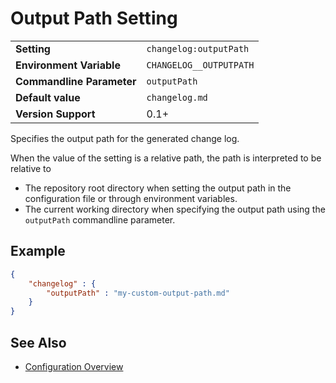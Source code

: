 # Output Path Setting

<table>
    <tr>
        <td><b>Setting</b></td>
        <td><code>changelog:outputPath</code></td>
    </tr>
    <tr>
        <td><b>Environment Variable</b></td>
        <td><code>CHANGELOG__OUTPUTPATH</code></td>
    </tr>
    <tr>
        <td><b>Commandline Parameter</b></td>
        <td><code>outputPath</code></td>
    </tr>
    <tr>
        <td><b>Default value</b></td>
        <td><code>changelog.md</code></td>
    </tr>
    <tr>
        <td><b>Version Support</b></td>
        <td>0.1+</td>
    </tr>
</table>

Specifies the output path for the generated change log.

When the value of the setting is a relative path, the path is interpreted to be relative to

- The repository root directory when setting the output path in the configuration file or through environment variables.
- The current working directory when specifying the output path using the `outputPath` commandline parameter.

## Example

```json
{
    "changelog" : {
        "outputPath" : "my-custom-output-path.md"
    }
}
```

## See Also

- [Configuration Overview](../../configuration.md)
